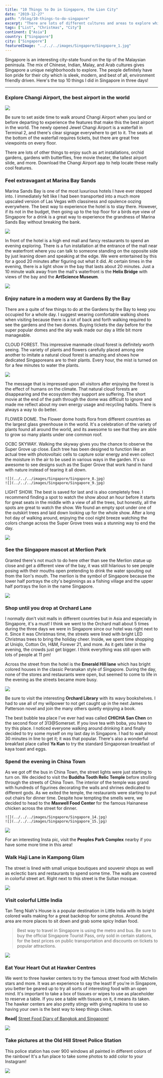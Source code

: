 ```yaml
---
title: "10 Things to Do in Singapore, the Lion City"
date: "2019-12-27"
path: "/blog/10-things-to-do-singapore"
excerpt: "There are lots of different cultures and areas to explore while in Singapore. Read more to find out the must have experiences in the Lion City!"
tags: ["List", "Christmas", "City"]
continent: ["Asia"]
country: ["Singapore"]
city: ["Singapore"]
featuredImage: "../../../images/Singapore/Singapore_1.jpg"
---
```


Singapore is an interesting city-state found on the tip of the Malaysian peninsula. The mix of Chinese, Indian, Malay, and Arab cultures gives Singapore a unique neighborhoods to explore. The people definitely have lion pride for their city which is sleek, modern, and best of all, environment friendly driven. Here's the top 10 things I did in Singapore in three days!

************

### **Explore Changi Airport, the best airport in the world**

![](../../../images/Singapore/Singapore_3.jpg)

Be sure to set aside time to walk around Changi Airport when you land or before departing to experience the features that make this the best airport in the world. The newly opened Jewel Changi Airport is a waterfall in Terminal 2, and there's clear signage everywhere to get to it. The seats at the bottom of the waterfall requires tickets, but there are great free viewpoints on every floor. 

There are lots of other things to enjoy such as art installations, orchid gardens, gardens with butterflies, free movie theater, the tallest airport slide, and more. Download the Changi Airport app to help locate these really cool features. 

### **Feel extravagant at Marina Bay Sands** 

Marina Sands Bay is one of the most luxurious hotels I have ever stepped into. I immediately felt like I had been transported into a much more upscaled version of Las Vegas with classiness and opulence oozing everywhere. The best way to experience the hotel is to stay there. However, if its not in the budget, then going up to the top floor for a birds eye view of Singapore for a drink is a great way to experience the grandness of Marina Sands Bay without breaking the bank. 

![](../../../images/Singapore/Singapore_4.jpg)

In front of the hotel is a high end mall and fancy restaurants to spend an evening exploring. There is a fun installation at the entrance of the mall near the waterfront where you can talk to someone standing on the opposite side by just leaning down and speaking at the edge. We were entertained by this for a good 20 minutes after figuring out what it did. At certain times in the evening, there is a light show in the bay that lasts about 20 minutes. Just a 10 minute walk away from the mall's waterfront is the **Helix Bridge** with views of the bay and the **ArtScience Museum**. 

![](../../../images/Singapore/Singapore_5.jpg) 

### **Enjoy nature in a modern way at Gardens By the Bay**

There are a quite of few things to do at the Gardens by the Bay to keep you occupied for a whole day. I suggest wearing comfortable walking shoes when visiting because there is a lot of back and forth walking required to see the gardens and the two domes. Buying tickets the day before for the super popular domes and the sky walk made our day a little bit more manageable. 

CLOUD FOREST. This impressive manmade cloud forest is definitely worth seeing. The variety of plants and flowers carefully placed among one another to imitate a natural cloud forest is amazing and shows how dedicated Singaporeans are to their plants. Every hour, the mist is turned on for a few minutes to water the plants. 

![](../../../images/Singapore/Singapore_19.jpg)

The message that is impressed upon all visitors after enjoying the forest is the effect of humans on the climate. That natural cloud forests are disappearing and the ecosystem they support are suffering. The short movie at the end of the path through the dome was difficult to ignore and made me reflect about my own energy usage and recycling habits. There is always a way to do better. 

FLOWER DOME. The Flower dome hosts flora from different countries as the largest glass greenhouse in the world. It's a celebration of the variety of plants found all around the world, and its awesome to see that they are able to grow so many plants under one common roof. 

OCBC SKYWAY. Walking the skyway gives you the chance to observe the Super Grove up close. Each tree has been designed to function like an actual tree with photovoltaic cells to capture solar energy and even collect the moisture in the air to be used in various ways in the garden. It's so awesome to see designs such as the Super Grove that work hand in hand with nature instead of tearing it all down.   

```grid|2|
![](../../../images/Singapore/Singapore_8.jpg) 
![](../../../images/Singapore/Singapore_9.jpg) 
```

LIGHT SHOW. The best is saved for last and is also completely free. I recommend finding a spot to watch the show about an hour before it starts for great seats in the middle with a view of all the trees, but honestly, all the spots are great to watch the show. We found an empty spot under one of the outskirt trees and laid down looking up for the whole show. After a long hot day of walking around, enjoying the cool night breeze watching the colors change across the Super Grove trees was a stunning way to end the day. 

![](../../../images/Singapore/Singapore_11.jpg)

### **See the Singapore mascot at Merlion Park**

Granted there's not much to do here other than see the Merlion statue up close and get a different view of the bay, it was still hilarious to see people posing with their mouths open pretending to drink the water spouting out from the lion's mouth. The merlion is the symbol of Singapore because the lower half portrays the city's beginnings as a fishing village and the upper half portrays the lion in the name Singapore. 

![](../../../images/Singapore/Singapore_12.jpg)

### **Shop until you drop at Orchard Lane** 

I normally don't visit malls in different countries but in Asia and especially in Singapore, it's a must! I think we went to the Orchard mall about 5 times during the three days we were in Singapore since our hotel was right next to it. Since it was Christmas time, the streets were lined with bright LED Christmas trees to bring the holiday cheer. Inside, we spent time shopping at Uniqlo, Cotton On, H&M, Forever 21, and more. As it gets later in the evening, the crowds just get bigger. I think everything was still open with lots of people at 11 pm! 

Across the street from the hotel is the **Emerald Hill lane** which has bright colored houses in the classic Peranakan style of Singapore. During the day, none of the stores and restaurants were open, but seemed to come to life in the evening as the streets became more busy.  

![](../../../images/Singapore/Singapore_13.jpg)

Be sure to visit the interesting **Orchard Library** with its wavy bookshelves. I had to use all of my willpower to not get caught up in the next James Patterson novel and join the many others quietly enjoying a book. 

The best bubble tea place I've ever had was called **CHICHA San Chen** on the second floor of 313@Somerset. If you love tea with boba, you have to try this place. I noticed everyone walking around drinking it and finally decided to try some myself on my last day in Singapore. I had to wait almost 30 minutes in line to get it; it was that popular. There's also a wonderful breakfast place called **Ya Kun** to try the standard Singaporean breakfast of kaya toast and eggs. 

### **Spend the evening in China Town**

As we got off the bus in China Town, the street lights were just starting to turn on. We decided to visit the **Buddha Tooth Relic Temple** before strolling through the streets of China Town. The interior of the temple was grand with hundreds of figurines decorating the walls and shrines dedicated to different gods. As we exited the temple, the restaurants were starting to put out chairs for dinner time. Despite how tempting the smells were, we decided to head to the **Maxwell Food Center** for the famous Hainanese chicken across the street for dinner. 

```grid|2|
![](../../../images/Singapore/Singapore_14.jpg) 
![](../../../images/Singapore/Singapore_15.jpg) 
```
![](../../../images/Singapore/Singapore_16.jpg)

For an interesting Insta pic, visit the **Peoples Park Complex** nearby if you have some more time in this area!

### **Walk Haji Lane in Kampong Glam**

The street is lined with small unique boutiques and souvenir shops as well as eclectic bars and restaurants to spend some time. The walls are covered in colorful street art. Right next to this street is the Sultan mosque.

![](../../../images/Singapore/Singapore_17.jpg)

### **Visit colorful Little India** 

Tan Teng Niah's House is a popular destination in Little India with its bright colored walls making for a great backdrop for some photos. Around the area are more places to sit down and grab some spicy Indian food. 

> Best way to travel in Singapore is using the metro and bus. Be sure to buy the official Singapore Tourist Pass, only sold in certain stations, for the best prices on public transportation and discounts on tickets to popular attractions. 

![](../../../images/Singapore/Singapore_18.jpg)

### **Eat Your Heart Out at Hawker Centres**

We went to three hawker centers to try the famous street food with Michelin stars and more. It was an experience to say the least! If you're in Singapore, you better be geared up to try all sorts of interesting food with an open mind. It's important to take a box of tissues or wipes to use as placeholder to reserve a table. If you see a table with tissues on it, it means its taken. The hawker centers are also pretty stingy with giving napkins to use so having your own is the best way to keep things clean. 

**Read|** [Street Food Diary of Bangkok and Singapore!]("https://www.wheretonextdoc.com//blog/food-diary-of-bangkok-and-singapore")

![](../../../images/Singapore/Singapore_2.jpg)

### **Take pictures at the Old Hill Street Police Station**

This police station has over 900 windows all painted in different colors of the rainbow! It's a fun place to take some photos to add color to your Instagram!

![](../../../images/Singapore/Singapore_20.jpg)
